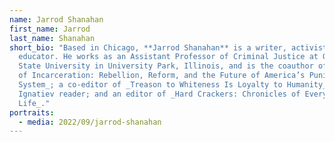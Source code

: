 ```yaml
---
name: Jarrod Shanahan
first_name: Jarrod
last_name: Shanahan
short_bio: "Based in Chicago, **Jarrod Shanahan** is a writer, activist, and
  educator. He works as an Assistant Professor of Criminal Justice at Governors
  State University in University Park, Illinois, and is the coauthor of _States
  of Incarceration: Rebellion, Reform, and the Future of America’s Punishment
  System_; a co-editor of _Treason to Whiteness Is Loyalty to Humanity_, a Noel
  Ignatiev reader; and an editor of _Hard Crackers: Chronicles of Everyday
  Life_."
portraits:
  - media: 2022/09/jarrod-shanahan
---
```

